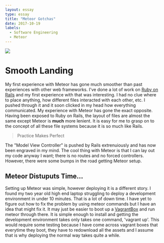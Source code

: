 ```yaml
---
layout: essay
type: essay
title: "Meteor Gotchas"
date: 2017-10-19
labels:
  - Software Engineering
  - Meteor
---
```


<img class="ui medium right floated rounded image" src="../images/meteor-destruction.png">

# Smooth Landing

My first experience with Meteor has gone much smoother than past experiences with other web frameworks. I've done a lot of work on [Ruby on Rails](http://rubyonrails.org/) and my first experience with that was interesting. I had no clue where to place anything, how different files interacted with each other, etc. I pushed through it and it soon clicked in my head how everything communicated. My experience with Meteor has gone the exact opposite. Having been exposed to Ruby on Rails, the layout of files are almost the same except Meteor is **much** more lenient. It is easy for me to grasp on to the concept of all these file systems because it is so much like Rails. 

> Practice Makes Perfect

The "Model View Controller" is pushed by Rails extrenuiously and has now been engraved in my mind. The cool thing with Meteor is that I can lay out my code anyway I want; there is no routes and no forced controllers. However, there were some bumps in the road getting Meteor setup. 

## Meteor Distuputs Time...

Setting up Meteor was simple, however deploying it is a different story. I found my two year old high end laptop struggling to deploy a development environment in under 10 minutes. That is a lot of down time. I have yet to figure out how to fix the problem by using meteor commands but I have an idea that might fix it. It may just be easier to boot up a [VagrantBox](https://www.vagrantup.com/) and run meteor through there. It is simple enough to install and getting the development environment takes only takes one command, 'vagrant up'. This would require some testing because I have come across vagrant boxes that everytime they boot, they have to redownload all the assets and I assume that is why deploying the normal way takes quite a while. 